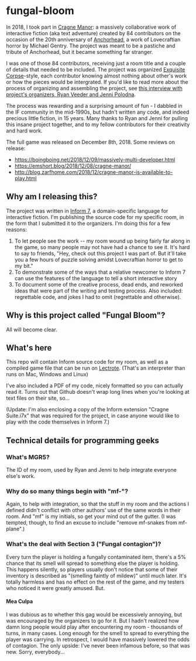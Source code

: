 # fungal-bloom

In 2018, I took part in [Cragne Manor](https://rcveeder.net/cragne/): a massively collaborative work of interactive fiction (aka text adventure) created by 84 contributors on the occasion of the 20th anniversary of [Anchorhead](https://ifdb.tads.org/viewgame?id=op0uw1gn1tjqmjt7), a work of Lovecraftian horror by Michael Gentry. The project was meant to be a pastiche and tribute of Anchorhead, but it became something far stranger.

I was one of those 84 contributors, receiving just a room title and a couple of details that needed to be included. The project was organized [Exquisite Corpse](https://en.wikipedia.org/wiki/Exquisite_corpse)-style, each contributor knowing almost nothing about other's work or how the pieces would be intergrated. If you'd like to read more about the process of organizing and assembling the project, see [this interview with project's organizers, Ryan Veeder and Jenni Polodna](https://portagemagazine.org/cragne-manor/).

The process was rewarding and a surprising amount of fun - I dabbled in the IF community in the mid-1990s, but hadn't written any code, and indeed precious little fiction, in 15 years. Many thanks to Ryan and Jenni for pulling this insane project together, and to my fellow contributors for their creativity and hard work. 

The full game was released on December 8th, 2018. Some reviews on release:

- https://boingboing.net/2018/12/09/massively-multi-developer.html
- https://emshort.blog/2018/12/08/cragne-manor/
- http://blog.zarfhome.com/2018/12/cragne-manor-is-available-to-play.html

## Why am I releasing this?

The project was written in [Inform 7](http://inform7.com), a domain-specific language for interactive fiction. I'm publishing the source code for my specific room, in the form that I submitted it to the organizers. I'm doing this for a few reasons:

1) To let people see the work -- my room wound up being fairly far along in the game, so many people may not have had a chance to see it. It's hard to say to friends, "Hey, check out this project I was part of. But it'll take you a few hours of puzzle solving amidst Lovecraftian horror to get to my bit." 
1) To demonstrate some of the ways that a relative newcomer to Inform 7 can use the features of the language to tell a short interactive story
1) To document some of the creative process, dead ends, and reworked ideas that were part of the writing and testing process. Also included: regrettable code, and jokes I had to omit (regrettable and otherwise).


## Why is this project called "Fungal Bloom"?

All will become clear. 

## What's here
This repo will contain Inform source code for my room, as well as a compiled game file that can be run on [Lectrote](https://github.com/erkyrath/lectrote). (That's an interpreter than runs on Mac, Windows and Linux)

I've also included a PDF of my code, nicely formatted so you can actually read it. Turns out that Github doesn't wrap long lines when you're looking at text files on their site, so...

(Update: I'm also enclosing a copy of the Inform extension "Cragne Suite.i7x" that was required for the project, in case anyone would like to play with the code themselves in Inform 7.)

## Technical details for programming geeks

### What's MGR5? 
The ID of my room, used by Ryan and Jenni to help integrate everyone else's work.

### Why do so many things begin with "mf-"?
Again, to help with integration, so that the stuff in my room and the actions I defined didn't conflict with other authors' use of the same words in their room. And "mf" is my initials, so get your mind out of the gutter. (I was tempted, though, to find an excuse to include "remove mf-snakes from mf-plane".) 

### What's the deal with Section 3 ("Fungal contagion")? 
Every turn the player is holding a fungally contaminated item, there's a 5% chance that its smell will spread to something else the player is holding. This happens silently, so players usually don't notice that some of their inventory is described as "(smelling faintly of mildew)" until much later. It's totally harmless and has no effect on the rest of the game, and my testers who noticed it were greatly amused. But.

#### Mea Culpa
I was dubious as to whether this gag would be excessively annoying, but was encouraged by the organizers to go for it. But I hadn't realized how damn long people would play after encountering my room - thousands of turns, in many cases. Long enough for the smell to spread to everything the player was carrying. In retrospect, I would have massively lowered the odds of contagion. The only upside: I've never been infamous before, so that was new. Sorry, everybody...



